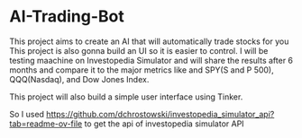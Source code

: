 # AI-Trading-Bot
This project aims to create an AI that will automatically trade stocks for you
This project is also gonna build an UI so it is easier to control. I will be testing maachine on Investopedia Simulator and will share the results after 6 months and compare it to the major metrics like and SPY(S and P 500), QQQ(Nasdaq), and Dow Jones Index.

This project will also build a simple user interface using Tinker. 

So I used https://github.com/dchrostowski/investopedia_simulator_api?tab=readme-ov-file to get the api of investopedia simulator API
